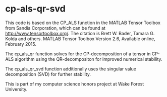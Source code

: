 # cp-als-qr-svd

This code is based on the CP_ALS function in the MATLAB Tensor Toolbox from Sandia Corporation, which can be found at http://www.tensortoolbox.org/. The citation is Brett W. Bader, Tamara G. Kolda and others. MATLAB Tensor Toolbox Version 2.6, Available online, February 2015.

The cp_als_qr function solves for the CP-decomposition of a tensor in CP-ALS algorithm using the QR-decompositon for improved numerical stability.

The cp_als_qr_svd function additionally uses the singular value decomposition (SVD) for further stability.

This is part of my computer science honors project at Wake Forest University.
